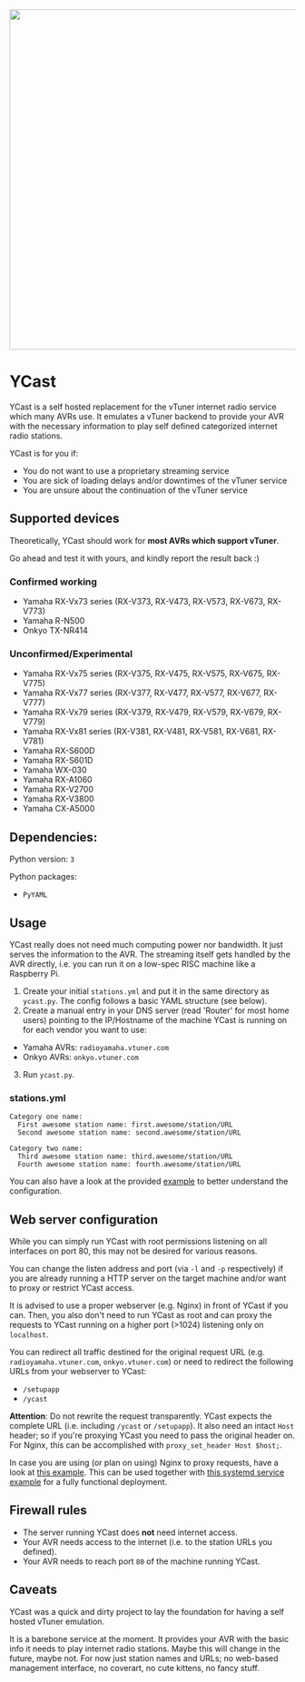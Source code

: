 <img src="https://image.ibb.co/iBY6hq/yamaha.png" width="600">

# YCast

YCast is a self hosted replacement for the vTuner internet radio service which many AVRs use.
It emulates a vTuner backend to provide your AVR with the necessary information to play self defined categorized internet radio stations.

YCast is for you if:
 * You do not want to use a proprietary streaming service
 * You are sick of loading delays and/or downtimes of the vTuner service
 * You are unsure about the continuation of the vTuner service

## Supported devices

Theoretically, YCast should work for **most AVRs which support vTuner**.

Go ahead and test it with yours, and kindly report the result back :)

### Confirmed working

 * Yamaha RX-Vx73 series (RX-V373, RX-V473, RX-V573, RX-V673, RX-V773)
 * Yamaha R-N500
 * Onkyo TX-NR414

### Unconfirmed/Experimental

 * Yamaha RX-Vx75 series (RX-V375, RX-V475, RX-V575, RX-V675, RX-V775)
 * Yamaha RX-Vx77 series (RX-V377, RX-V477, RX-V577, RX-V677, RX-V777)
 * Yamaha RX-Vx79 series (RX-V379, RX-V479, RX-V579, RX-V679, RX-V779)
 * Yamaha RX-Vx81 series (RX-V381, RX-V481, RX-V581, RX-V681, RX-V781)
 * Yamaha RX-S600D
 * Yamaha RX-S601D
 * Yamaha WX-030
 * Yamaha RX-A1060
 * Yamaha RX-V2700
 * Yamaha RX-V3800
 * Yamaha CX-A5000

## Dependencies:
Python version: `3`

Python packages:
 * `PyYAML`
 
## Usage

YCast really does not need much computing power nor bandwidth. It just serves the information to the AVR. The streaming
itself gets handled by the AVR directly, i.e. you can run it on a low-spec RISC machine like a Raspberry Pi.

1) Create your initial `stations.yml` and put it in the same directory as `ycast.py`. The config follows a basic YAML structure (see below).
2) Create a manual entry in your DNS server (read 'Router' for most home users) pointing to the IP/Hostname of the machine YCast is running on for each vendor you want to use:

  * Yamaha AVRs: `radioyamaha.vtuner.com`
  * Onkyo AVRs: `onkyo.vtuner.com`

3) Run `ycast.py`.

### stations.yml
```
Category one name:
  First awesome station name: first.awesome/station/URL
  Second awesome station name: second.awesome/station/URL

Category two name:
  Third awesome station name: third.awesome/station/URL
  Fourth awesome station name: fourth.awesome/station/URL
```   

You can also have a look at the provided [example](examples/stations.yml.example) to better understand the configuration.


## Web server configuration

While you can simply run YCast with root permissions listening on all interfaces on port 80, this may not be desired for various reasons.

You can change the listen address and port (via `-l` and `-p` respectively) if you are already running a HTTP server on the target machine
and/or want to proxy or restrict YCast access.

It is advised to use a proper webserver (e.g. Nginx) in front of YCast if you can.
Then, you also don't need to run YCast as root and can proxy the requests to YCast running on a higher port (>1024) listening only on `localhost`.

You can redirect all traffic destined for the original request URL (e.g. `radioyamaha.vtuner.com`, `onkyo.vtuner.com`) or need to redirect the following URLs from your webserver to YCast:
 * `/setupapp`
 * `/ycast`

__Attention__: Do not rewrite the request transparently. YCast expects the complete URL (i.e. including `/ycast` or `/setupapp`). It also need an intact `Host` header; so if you're proxying YCast you need to pass the original header on. For Nginx, this can be accomplished with `proxy_set_header Host $host;`.

In case you are using (or plan on using) Nginx to proxy requests, have a look at [this example](examples/nginx-ycast.conf.example).
This can be used together with [this systemd service example](examples/ycast.service.example) for a fully functional deployment.

## Firewall rules

 * The server running YCast does __not__ need internet access.
 * Your AVR needs access to the internet (i.e. to the station URLs you defined).
 * Your AVR needs to reach port `80` of the machine running YCast.

## Caveats

YCast was a quick and dirty project to lay the foundation for having a self hosted vTuner emulation.

It is a barebone service at the moment. It provides your AVR with the basic info it needs to play internet radio stations. 
Maybe this will change in the future, maybe not.
For now just station names and URLs; no web-based management interface, no coverart, no cute kittens, no fancy stuff.
